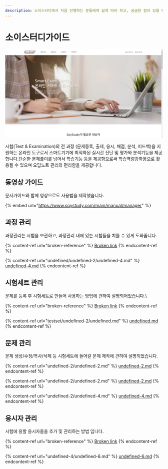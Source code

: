 ```yaml
---
description: 소이스터디에서 처음 진행하는 분들에게 쉽게 따라 하고, 궁금한 점이 있을 때는 빠르게 해결할 수 있도록 가이드를 모아두었습니다!
---
```


# 소이스터디가이드

![](.gitbook/assets/soystudymain.png)

시험(Test & Examination)의 전 과정 (문제등록, 출제, 응시, 채점, 분석, 피드백)을 지원하는 온라인 도구로서 스마트기기에 최적화된 실시간 진단 및 평가와 분석기능을 제공합니다.단순한 문제풀이를 넘어서 학습기능 등을 제공함으로써 학습역량강화용으로 활용될 수 있으며 오답노트 관리의 편리함을 제공합니다.

## 동영상 가이드

문서가이드와 함께 영상으로도 사용법을 제작했습니다.

{% embed url="https://www.soystudy.com/main/manual/manager" %}

## 과정 관리

과정관리는 시험을 보관하고, 과정관리 내에 있는 시험들을 치를 수 있게 도와줍니다.

{% content-ref url="broken-reference" %}
[Broken link](broken-reference)
{% endcontent-ref %}

{% content-ref url="undefined/undefined-2/undefined-4.md" %}
[undefined-4.md](undefined/undefined-2/undefined-4.md)
{% endcontent-ref %}

## 시험세트 관리

문제를 등록 후 시험세트로 만들어 사용하는 방법에 관하여 설명되어있습니다.\


{% content-ref url="broken-reference" %}
[Broken link](broken-reference)
{% endcontent-ref %}

{% content-ref url="testset/undefined-2/undefined.md" %}
[undefined.md](testset/undefined-2/undefined.md)
{% endcontent-ref %}

## 문제 관리

문제 생성/수정/복사/삭제 등 시험세트에 들어갈 문제 제작에 관하여 설명되었습니다.

{% content-ref url="undefined-2/undefined-2.md" %}
[undefined-2.md](undefined-2/undefined-2.md)
{% endcontent-ref %}

{% content-ref url="undefined-2/undefined-2.md" %}
[undefined-2.md](undefined-2/undefined-2.md)
{% endcontent-ref %}

{% content-ref url="undefined-2/undefined-4.md" %}
[undefined-4.md](undefined-2/undefined-4.md)
{% endcontent-ref %}

## 응시자 관리

시험에 응할 응시자들을 추가 및 관리하는 방법 입니다.

{% content-ref url="broken-reference" %}
[Broken link](broken-reference)
{% endcontent-ref %}

{% content-ref url="undefined-4/undefined-6.md" %}
[undefined-6.md](undefined-4/undefined-6.md)
{% endcontent-ref %}
